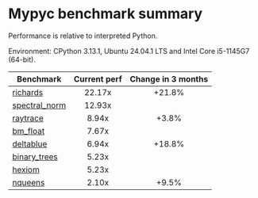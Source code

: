 # Mypyc benchmark summary

Performance is relative to interpreted Python.

Environment: CPython 3.13.1, Ubuntu 24.04.1 LTS and Intel Core i5-1145G7 (64-bit).

| Benchmark | Current perf | Change in 3 months |
| --- | :---: | :---: |
| [richards](benchmarks/richards.md) | 22.17x | +21.8% |
| [spectral_norm](benchmarks/spectral_norm.md) | 12.93x |  |
| [raytrace](benchmarks/raytrace.md) | 8.94x | +3.8% |
| [bm_float](benchmarks/bm_float.md) | 7.67x |  |
| [deltablue](benchmarks/deltablue.md) | 6.94x | +18.8% |
| [binary_trees](benchmarks/binary_trees.md) | 5.23x |  |
| [hexiom](benchmarks/hexiom.md) | 5.23x |  |
| [nqueens](benchmarks/nqueens.md) | 2.10x | +9.5% |

